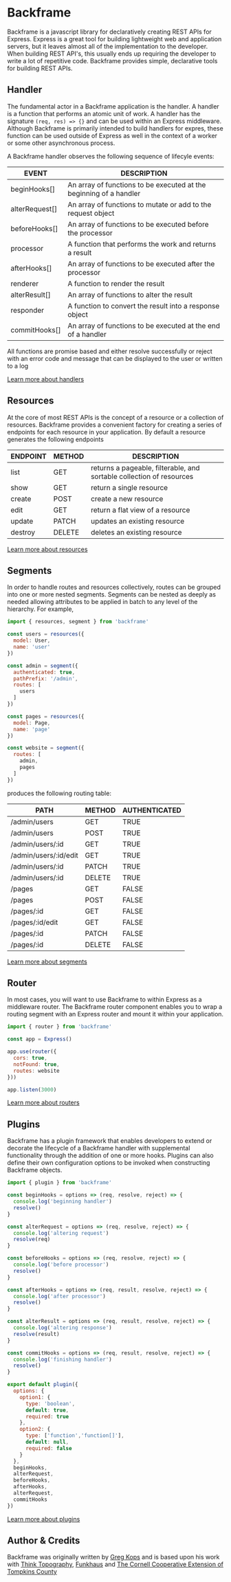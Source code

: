 # Backframe
Backframe is a javascript library for declaratively creating REST APIs for
Express. Express is a great tool for building lightweight web and application
servers, but it leaves almost all of the implementation to the developer. When
building REST API's, this usually ends up requiring the developer to write
a lot of repetitive code. Backframe provides simple, declarative tools for
building REST APIs.

## Handler
The fundamental actor in a Backframe application is the handler. A handler is a
function that performs an atomic unit of work. A handler has the signature `(req, res) => {}`
and can be used within an Express middleware. Although Backframe is primarily
intended to build handlers for expres, these function can be used outside of
Express as well in the context of a worker or some other asynchronous process.

A Backframe handler observes the following sequence of lifecyle events:

| EVENT          | DESCRIPTION
|----------------|--------------------------------------------------------------------|
| beginHooks[]   | An array of functions to be executed at the beginning of a handler |
| alterRequest[] | An array of functions to mutate or add to the request object       |
| beforeHooks[]  | An array of functions to be executed before the processor          |
| processor      | A function that performs the work and returns a result             |
| afterHooks[]   | An array of functions to be executed after the processor           |
| renderer       | A function to render the result                                    |
| alterResult[]  | An array of functions to alter the result                          |
| responder      | A function to convert the result into a response object            |
| commitHooks[]  | An array of functions to be executed at the end of a handler       |

All functions are promise based and either resolve successfully or reject with
an error code and message that can be displayed to the user or written to a log

[Learn more about handlers](https://github.com/thinktopography/backframejs/blob/master/docs/handler.md)

## Resources
At the core of most REST APIs is the concept of a resource or a collection of
resources. Backframe provides a convenient factory for creating a series of
endpoints for each resource in your application. By default a resource generates
the following endpoints

| ENDPOINT | METHOD | DESCRIPTION                                                          |
|----------|--------|----------------------------------------------------------------------|
| list     | GET    | returns a pageable, filterable, and sortable collection of resources |
| show     | GET    | return a single resource                                             |
| create   | POST   | create a new resource                                                |
| edit     | GET    | return a flat view of a resource                                     |
| update   | PATCH  | updates an existing resource                                         |
| destroy  | DELETE | deletes an existing resource                                         |

[Learn more about resources](https://github.com/thinktopography/backframejs/blob/master/docs/resources.md)

## Segments
In order to handle routes and resources collectively, routes can be grouped into
one or more nested segments. Segments can be nested as deeply as needed allowing
attributes to be applied in batch to any level of the hierarchy. For example,

```Javascript
import { resources, segment } from 'backframe'

const users = resources({
  model: User,
  name: 'user'
})

const admin = segment({
  authenticated: true,
  pathPrefix: '/admin',
  routes: [
    users
  ]
})

const pages = resources({
  model: Page,
  name: 'page'
})

const website = segment({
  routes: [
    admin,
    pages
  ]
})
```

produces the following routing table:

| PATH                  | METHOD | AUTHENTICATED  |
|-----------------------|--------|----------------|
| /admin/users          | GET    | TRUE           |
| /admin/users          | POST   | TRUE           |
| /admin/users/:id      | GET    | TRUE           |
| /admin/users/:id/edit | GET    | TRUE           |
| /admin/users/:id      | PATCH  | TRUE           |
| /admin/users/:id      | DELETE | TRUE           |
| /pages                | GET    | FALSE          |
| /pages                | POST   | FALSE          |
| /pages/:id            | GET    | FALSE          |
| /pages/:id/edit       | GET    | FALSE          |
| /pages/:id            | PATCH  | FALSE          |
| /pages/:id            | DELETE | FALSE          |

[Learn more about segments](https://github.com/thinktopography/backframejs/blob/master/docs/segment.md)

## Router
In most cases, you will want to use Backframe to within Express as a middleware
router. The Backframe router component enables you to wrap a routing segment
with an Express router and mount it within your application.

```Javascript
import { router } from 'backframe'

const app = Express()

app.use(router({
  cors: true,
  notFound: true,
  routes: website
}))

app.listen(3000)
```

[Learn more about routers](https://github.com/thinktopography/backframejs/blob/master/docs/router.md)

## Plugins
Backframe has a plugin framework that enables developers to extend or decorate
the lifecycle of a Backframe handler with supplemental functionality through
the addition of one or more hooks. Plugins can also define their own configuration
options to be invoked when constructing Backframe objects.

```Javascript
import { plugin } from 'backframe'

const beginHooks = options => (req, resolve, reject) => {
  console.log('beginning handler')
  resolve()
}

const alterRequest = options => (req, resolve, reject) => {
  console.log('altering request')
  resolve(req)
}

const beforeHooks = options => (req, resolve, reject) => {
  console.log('before processor')
  resolve()
}

const afterHooks = options => (req, result, resolve, reject) => {
  console.log('after processor')
  resolve()
}

const alterResult = options => (req, result, resolve, reject) => {
  console.log('altering response')
  resolve(result)
}

const commitHooks = options => (req, result, resolve, reject) => {
  console.log('finishing handler')
  resolve()
}

export default plugin({
  options: {
    option1: {
      type: 'boolean',
      default: true,
      required: true
    },
    option2: {
      type: ['function','function[]'],
      default: null,
      required: false
    }
  },
  beginHooks,
  alterRequest,
  beforeHooks,
  afterHooks,
  alterRequest,
  commitHooks
})
```

[Learn more about plugins](https://github.com/thinktopography/backframejs/blob/master/docs/plugin.md)

## Author & Credits

Backframe was originally written by [Greg Kops](https://github.com/mochini) and
is based upon his work with [Think Topography](http://thinktopography.com),
[Funkhaus](http://funkhaus.us) and
[The Cornell Cooperative Extension of Tompkins County](http://ccetompkins.org)
